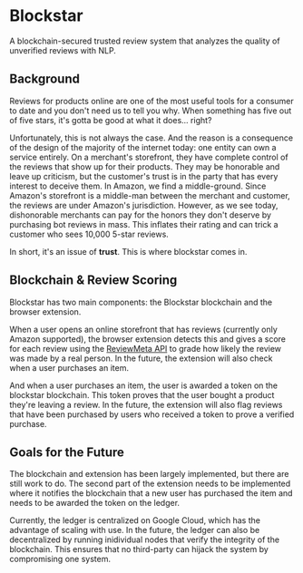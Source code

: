 # Blockstar
A blockchain-secured trusted review system that analyzes the quality of unverified reviews with NLP.

## Background

Reviews for products online are one of the most useful tools for a consumer to date and you don't need us to tell you why. When something has five out of five stars, it's gotta be good at what it does... right?

Unfortunately, this is not always the case. And the reason is a consequence of the design of the majority of the internet today: one entity can own a service entirely. On a merchant's storefront, they have complete control of the reviews that show up for their products. They may be honorable and leave up criticism, but the customer's trust is in the party that has every interest to deceive them. In Amazon, we find a middle-ground. Since Amazon's storefront is a middle-man between the merchant and customer, the reviews are under Amazon's jurisdiction. However, as we see today, dishonorable merchants can pay for the honors they don't deserve by purchasing bot reviews in mass. This inflates their rating and can trick a customer who sees 10,000 5-star reviews.

In short, it's an issue of **trust**. This is where blockstar comes in.

## Blockchain & Review Scoring

Blockstar has two main components: the Blockstar blockchain and the browser extension. 

When a user opens an online storefront that has reviews (currently only Amazon supported), the browser extension detects this and gives a score for each review using the [ReviewMeta API](https://reviewmeta.com/blog/implement-data-reviewmeta-com-api/) to grade how likely the review was made by a real person. In the future, the extension will also check when a user purchases an item.

And when a user purchases an item, the user is awarded a token on the blockstar blockchain. This token proves that the user bought a product they're leaving a review. In the future, the extension will also flag reviews that have been purchased by users who received a token to prove a verified purchase.

## Goals for the Future

The blockchain and extension has been largely implemented, but there are still work to do. The second part of the extension needs to be implemented where it notifies the blockchain that a new user has purchased the item and needs to be awarded the token on the ledger. 

Currently, the ledger is centralized on Google Cloud, which has the advantage of scaling with use. In the future, the ledger can also be decentralized by running inidividual nodes that verify the integrity of the blockchain. This ensures that no third-party can hijack the system by compromising one system.